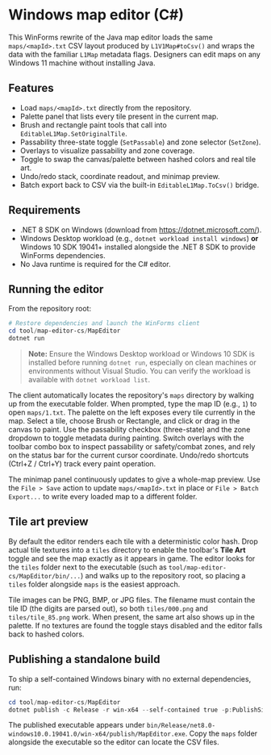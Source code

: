 # Windows map editor (C#)

This WinForms rewrite of the Java map editor loads the same `maps/<mapId>.txt`
CSV layout produced by `L1V1Map#toCsv()` and wraps the data with the familiar
`L1Map` metadata flags. Designers can edit maps on any Windows 11 machine
without installing Java.

## Features

- Load `maps/<mapId>.txt` directly from the repository.
- Palette panel that lists every tile present in the current map.
- Brush and rectangle paint tools that call into `EditableL1Map.SetOriginalTile`.
- Passability three-state toggle (`SetPassable`) and zone selector (`SetZone`).
- Overlays to visualize passability and zone coverage.
- Toggle to swap the canvas/palette between hashed colors and real tile art.
- Undo/redo stack, coordinate readout, and minimap preview.
- Batch export back to CSV via the built-in `EditableL1Map.ToCsv()` bridge.

## Requirements

- .NET 8 SDK on Windows (download from https://dotnet.microsoft.com/).
- Windows Desktop workload (e.g., `dotnet workload install windows`) **or** Windows 10 SDK 19041+
  installed alongside the .NET 8 SDK to provide WinForms dependencies.
- No Java runtime is required for the C# editor.

## Running the editor

From the repository root:

```powershell
# Restore dependencies and launch the WinForms client
cd tool/map-editor-cs/MapEditor
dotnet run
```

> **Note:** Ensure the Windows Desktop workload or Windows 10 SDK is installed before running
> `dotnet run`, especially on clean machines or environments without Visual Studio. You can
> verify the workload is available with `dotnet workload list`.

The client automatically locates the repository's `maps` directory by walking up
from the executable folder. When prompted, type the
map ID (e.g., `1`) to open `maps/1.txt`. The palette on the left exposes every
tile currently in the map. Select a tile, choose Brush or Rectangle, and click
or drag in the canvas to paint. Use the passability checkbox (three-state) and
the zone dropdown to toggle metadata during painting. Switch overlays with the
toolbar combo box to inspect passability or safety/combat zones, and rely on the
status bar for the current cursor coordinate. Undo/redo shortcuts (Ctrl+Z /
Ctrl+Y) track every paint operation.

The minimap panel continuously updates to give a whole-map preview. Use the
`File > Save` action to update `maps/<mapId>.txt` in place or `File > Batch
Export...` to write every loaded map to a different folder.

## Tile art preview

By default the editor renders each tile with a deterministic color hash. Drop
actual tile textures into a `tiles` directory to enable the toolbar's **Tile Art**
toggle and see the map exactly as it appears in game. The editor looks for the
`tiles` folder next to the executable (such as `tool/map-editor-cs/MapEditor/bin/...`)
and walks up to the repository root, so placing a `tiles` folder alongside
`maps` is the easiest approach.

Tile images can be PNG, BMP, or JPG files. The filename must contain the tile
ID (the digits are parsed out), so both `tiles/000.png` and
`tiles/tile_85.png` work. When present, the same art also shows up in the
palette. If no textures are found the toggle stays disabled and the editor
falls back to hashed colors.

## Publishing a standalone build

To ship a self-contained Windows binary with no external dependencies, run:

```powershell
cd tool/map-editor-cs/MapEditor
dotnet publish -c Release -r win-x64 --self-contained true -p:PublishSingleFile=true
```

The published executable appears under
`bin/Release/net8.0-windows10.0.19041.0/win-x64/publish/MapEditor.exe`. Copy the `maps`
folder alongside the executable so the editor can locate the CSV files.
